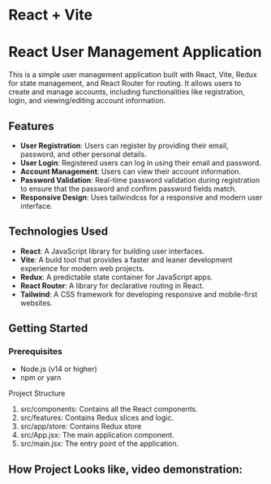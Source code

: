 # React + Vite

# React User Management Application

This is a simple user management application built with React, Vite, Redux for state management, and React Router for routing. It allows users to create and manage accounts, including functionalities like registration, login, and viewing/editing account information.

## Features

- **User Registration**: Users can register by providing their email, password, and other personal details.
- **User Login**: Registered users can log in using their email and password.
- **Account Management**: Users can view their account information.
- **Password Validation**: Real-time password validation during registration to ensure that the password and confirm password fields match.
- **Responsive Design**: Uses tailwindcss for a responsive and modern user interface.

## Technologies Used

- **React**: A JavaScript library for building user interfaces.
- **Vite**: A build tool that provides a faster and leaner development experience for modern web projects.
- **Redux**: A predictable state container for JavaScript apps.
- **React Router**: A library for declarative routing in React.
- **Tailwind**: A CSS framework for developing responsive and mobile-first websites.

## Getting Started

### Prerequisites

- Node.js (v14 or higher)
- npm or yarn

Project Structure

1. src/components: Contains all the React components.
2. src/features: Contains Redux slices and logic.
3. src/app/store: Contains Redux store
4. src/App.jsx: The main application component.
5. src/main.jsx: The entry point of the application.

## How Project Looks like, video demonstration:


